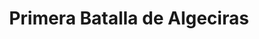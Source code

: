 ﻿---
title: "Primera Batalla de Algeciras"
permalink: periodes_731.html
layout: periode
dataInici: 1801-07-06
sidebar: periodes
pares:
  - id: 618
    title: "Segunda Coalición"
    dataInici: "(1798)"
    dataFi: "(1802)"

fills:
jocsPrincipals:
jocsEscenaris:
jocsEpoca:
  - title: "Flying Colors"
    bggId: 8730
    escenari: "Algeciras Bay"
    dataInici: 
    dataFi: 

jocsEpocaEscenaris:
---
